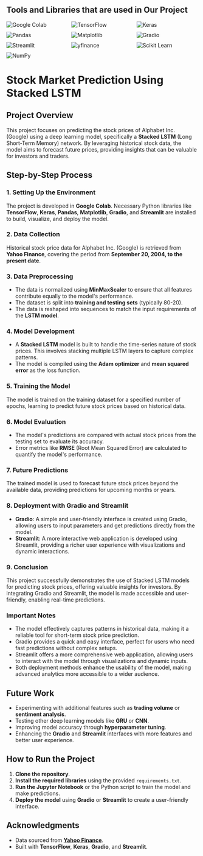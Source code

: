## **Tools and Libraries that are used in Our Project**

<div style="display: flex; flex-wrap: wrap; gap: 10px;">
  <img src="https://img.shields.io/badge/Google%20Colab-blue" alt="Google Colab" style="flex: 1 1 30%;">
  <img src="https://img.shields.io/badge/TensorFlow-FF6F00?style=flat&logo=tensorflow&logoColor=white" alt="TensorFlow" style="flex: 1 1 30%;">
  <img src="https://img.shields.io/badge/Keras-D00000?style=flat&logo=keras&logoColor=white" alt="Keras" style="flex: 1 1 30%;">
  <img src="https://img.shields.io/badge/Pandas-150458?style=flat&logo=pandas&logoColor=white" alt="Pandas" style="flex: 1 1 30%;">
  <img src="https://img.shields.io/badge/Matplotlib-003366?style=flat&logo=matplotlib&logoColor=white" alt="Matplotlib" style="flex: 1 1 30%;">
  <img src="https://img.shields.io/badge/Gradio-FCC624?style=flat&logo=gradio&logoColor=black" alt="Gradio" style="flex: 1 1 30%;">
  <img src="https://img.shields.io/badge/Streamlit-FF4B4B?style=flat&logo=streamlit&logoColor=white" alt="Streamlit" style="flex: 1 1 30%;">
  <img src="https://img.shields.io/badge/yfinance-1f77b4?style=flat&logo=yahoo&logoColor=white" alt="yfinance" style="flex: 1 1 30%;">
  <img src="https://img.shields.io/badge/Scikit%20Learn-F7931E?style=flat&logo=scikit-learn&logoColor=white" alt="Scikit Learn" style="flex: 1 1 30%;">
  <img src="https://img.shields.io/badge/NumPy-013243?style=flat&logo=numpy&logoColor=white" alt="NumPy" style="flex: 1 1 30%;">
</div>



# **Stock Market Prediction Using Stacked LSTM**

## **Project Overview**
This project focuses on predicting the stock prices of Alphabet Inc. (Google) using a deep learning model, specifically a **Stacked LSTM** (Long Short-Term Memory) network. By leveraging historical stock data, the model aims to forecast future prices, providing insights that can be valuable for investors and traders.

## **Step-by-Step Process**

### **1. Setting Up the Environment**
The project is developed in **Google Colab**. Necessary Python libraries like **TensorFlow**, **Keras**, **Pandas**, **Matplotlib**, **Gradio**, and **Streamlit** are installed to build, visualize, and deploy the model.

### **2. Data Collection**
Historical stock price data for Alphabet Inc. (Google) is retrieved from **Yahoo Finance**, covering the period from **September 20, 2004, to the present date**.

### **3. Data Preprocessing**
- The data is normalized using **MinMaxScaler** to ensure that all features contribute equally to the model's performance.
- The dataset is split into **training and testing sets** (typically 80-20).
- The data is reshaped into sequences to match the input requirements of the **LSTM model**.

### **4. Model Development**
- A **Stacked LSTM** model is built to handle the time-series nature of stock prices. This involves stacking multiple LSTM layers to capture complex patterns.
- The model is compiled using the **Adam optimizer** and **mean squared error** as the loss function.

### **5. Training the Model**
The model is trained on the training dataset for a specified number of epochs, learning to predict future stock prices based on historical data.

### **6. Model Evaluation**
- The model's predictions are compared with actual stock prices from the testing set to evaluate its accuracy.
- Error metrics like **RMSE** (Root Mean Squared Error) are calculated to quantify the model's performance.

### **7. Future Predictions**
The trained model is used to forecast future stock prices beyond the available data, providing predictions for upcoming months or years.

### **8. Deployment with Gradio and Streamlit**
- **Gradio**: A simple and user-friendly interface is created using Gradio, allowing users to input parameters and get predictions directly from the model.
- **Streamlit**: A more interactive web application is developed using Streamlit, providing a richer user experience with visualizations and dynamic interactions.

### **9. Conclusion**

This project successfully demonstrates the use of Stacked LSTM models for predicting stock prices, offering valuable insights for investors. By integrating Gradio and Streamlit, the model is made accessible and user-friendly, enabling real-time predictions.

### **Important Notes**

- The model effectively captures patterns in historical data, making it a reliable tool for short-term stock price prediction.
- Gradio provides a quick and easy interface, perfect for users who need fast predictions without complex setups.
- Streamlit offers a more comprehensive web application, allowing users to interact with the model through visualizations and dynamic inputs.
- Both deployment methods enhance the usability of the model, making advanced analytics more accessible to a wider audience.

## **Future Work**
- Experimenting with additional features such as **trading volume** or **sentiment analysis**.
- Testing other deep learning models like **GRU** or **CNN**.
- Improving model accuracy through **hyperparameter tuning**.
- Enhancing the **Gradio** and **Streamlit** interfaces with more features and better user experience.

## **How to Run the Project**
1. **Clone the repository**.
2. **Install the required libraries** using the provided `requirements.txt`.
3. **Run the Jupyter Notebook** or the Python script to train the model and make predictions.
4. **Deploy the model** using **Gradio** or **Streamlit** to create a user-friendly interface.

## **Acknowledgments**
- Data sourced from **[Yahoo Finance](https://finance.yahoo.com/quote/GOOG/)**.
- Built with **TensorFlow**, **Keras**, **Gradio**, and **Streamlit**.
